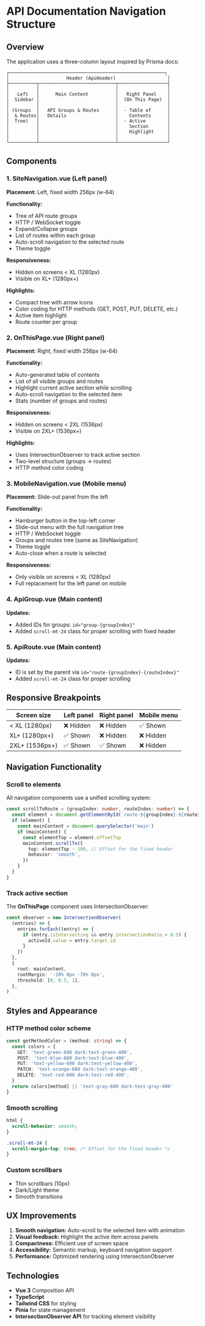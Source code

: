 # API Documentation Navigation Structure

## Overview

The application uses a three-column layout inspired by Prisma docs:

```
┌─────────────────────────────────────────────────────────┐
│                     Header (ApiHeader)                   │
├──────────┬────────────────────────────┬──────────────────┤
│          │                            │                  │
│   Left   │      Main Content          │   Right Panel    │
│  Sidebar │                            │  (On This Page)  │
│          │                            │                  │
│ (Groups  │   API Groups & Routes      │  - Table of      │
│  & Routes│   Details                  │    Contents      │
│  Tree)   │                            │  - Active        │
│          │                            │    Section       │
│          │                            │    Highlight     │
│          │                            │                  │
└──────────┴────────────────────────────┴──────────────────┘
```

## Components

### 1. **SiteNavigation.vue** (Left panel)

**Placement:** Left, fixed width 256px (w-64)

**Functionality:**

- Tree of API route groups
- HTTP / WebSocket toggle
- Expand/Collapse groups
- List of routes within each group
- Auto-scroll navigation to the selected route
- Theme toggle

**Responsiveness:**

- Hidden on screens < XL (1280px)
- Visible on XL+ (1280px+)

**Highlights:**

- Compact tree with arrow icons
- Color coding for HTTP methods (GET, POST, PUT, DELETE, etc.)
- Active item highlight
- Route counter per group

### 2. **OnThisPage.vue** (Right panel)

**Placement:** Right, fixed width 256px (w-64)

**Functionality:**

- Auto-generated table of contents
- List of all visible groups and routes
- Highlight current active section while scrolling
- Auto-scroll navigation to the selected item
- Stats (number of groups and routes)

**Responsiveness:**

- Hidden on screens < 2XL (1536px)
- Visible on 2XL+ (1536px+)

**Highlights:**

- Uses IntersectionObserver to track active section
- Two-level structure (groups → routes)
- HTTP method color coding

### 3. **MobileNavigation.vue** (Mobile menu)

**Placement:** Slide-out panel from the left

**Functionality:**

- Hamburger button in the top-left corner
- Slide-out menu with the full navigation tree
- HTTP / WebSocket toggle
- Groups and routes tree (same as SiteNavigation)
- Theme toggle
- Auto-close when a route is selected

**Responsiveness:**

- Only visible on screens < XL (1280px)
- Full replacement for the left panel on mobile

### 4. **ApiGroup.vue** (Main content)

**Updates:**

- Added IDs for groups: `id="group-{groupIndex}"`
- Added `scroll-mt-24` class for proper scrolling with fixed header

### 5. **ApiRoute.vue** (Main content)

**Updates:**

- ID is set by the parent via `id="route-{groupIndex}-{routeIndex}"`
- Added `scroll-mt-24` class for proper scrolling

## Responsive Breakpoints

| Screen size    | Left panel | Right panel | Mobile menu |
| -------------- | ---------- | ----------- | ----------- |
| < XL (1280px)  | ❌ Hidden  | ❌ Hidden   | ✅ Shown    |
| XL+ (1280px+)  | ✅ Shown   | ❌ Hidden   | ❌ Hidden   |
| 2XL+ (1536px+) | ✅ Shown   | ✅ Shown    | ❌ Hidden   |

## Navigation Functionality

### Scroll to elements

All navigation components use a unified scrolling system:

```typescript
const scrollToRoute = (groupIndex: number, routeIndex: number) => {
  const element = document.getElementById(`route-${groupIndex}-${routeIndex}`)
  if (element) {
    const mainContent = document.querySelector('main')
    if (mainContent) {
      const elementTop = element.offsetTop
      mainContent.scrollTo({
        top: elementTop - 100, // Offset for the fixed header
        behavior: 'smooth',
      })
    }
  }
}
```

### Track active section

The **OnThisPage** component uses IntersectionObserver:

```typescript
const observer = new IntersectionObserver(
  (entries) => {
    entries.forEach((entry) => {
      if (entry.isIntersecting && entry.intersectionRatio > 0.5) {
        activeId.value = entry.target.id
      }
    })
  },
  {
    root: mainContent,
    rootMargin: '-20% 0px -70% 0px',
    threshold: [0, 0.5, 1],
  },
)
```

## Styles and Appearance

### HTTP method color scheme

```typescript
const getMethodColor = (method: string) => {
  const colors = {
    GET: 'text-green-600 dark:text-green-400',
    POST: 'text-blue-600 dark:text-blue-400',
    PUT: 'text-yellow-600 dark:text-yellow-400',
    PATCH: 'text-orange-600 dark:text-orange-400',
    DELETE: 'text-red-600 dark:text-red-400',
  }
  return colors[method] || 'text-gray-600 dark:text-gray-400'
}
```

### Smooth scrolling

```css
html {
  scroll-behavior: smooth;
}

.scroll-mt-24 {
  scroll-margin-top: 6rem; /* Offset for the fixed header */
}
```

### Custom scrollbars

- Thin scrollbars (10px)
- Dark/Light theme
- Smooth transitions

## UX Improvements

1. **Smooth navigation:** Auto-scroll to the selected item with animation
2. **Visual feedback:** Highlight the active item across panels
3. **Compactness:** Efficient use of screen space
4. **Accessibility:** Semantic markup, keyboard navigation support
5. **Performance:** Optimized rendering using IntersectionObserver

## Technologies

- **Vue 3** Composition API
- **TypeScript**
- **Tailwind CSS** for styling
- **Pinia** for state management
- **IntersectionObserver API** for tracking element visibility
